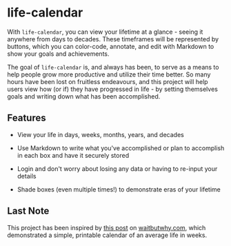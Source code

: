 # life-calendar

With `life-calendar`, you can view your lifetime at a glance - seeing it anywhere from days to decades. These timeframes will be represented by buttons, which you can color-code, annotate, and edit with Markdown to show your goals and achievements.

The goal of `life-calendar` is, and always has been, to serve as a means to help people grow more productive and utilize their time better. So many hours have been lost on fruitless endeavours, and this project will help users view how (or if) they have progressed in life - by setting themselves goals and writing down what has been accomplished.

## Features

- View your life in days, weeks, months, years, and decades

- Use Markdown to write what you've accomplished or plan to accomplish in each box and have it securely stored

- Login and don't worry about losing any data or having to re-input your details

- Shade boxes (even multiple times!) to demonstrate eras of your lifetime

## Last Note

This project has been inspired by [this post](https://waitbutwhy.com/2014/05/life-weeks.html) on [waitbutwhy.com](http://www.waitbutwhy.com), which demonstrated a simple, printable calendar of an average life in weeks.
